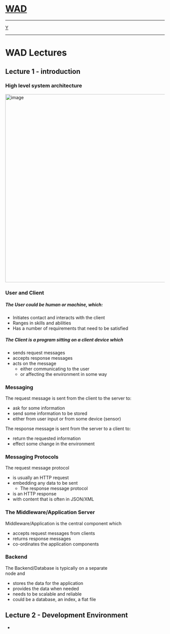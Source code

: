 # [WAD](https://github.com/Hanif-K-Musaheb/Year-2-CompSci-Notes/tree/main)
-------------------------------
[Y](https://github.com/user-attachments/assets/dc23370c-0d2b-4091-a6a8-4ada49e9302a)

-------------------------------
# WAD Lectures
## Lecture 1 - introduction
### High level system architecture
<img width="595" alt="image" src="https://github.com/user-attachments/assets/cf7030ba-652f-44b3-8eb4-e708e68b7652" />

### User and Client
##### The	User	could	be	human	or	machine,	which:
 - Initiates	contact	and	interacts	with	the	client
 - Ranges	in	skills	and	abilities
 - Has a	number	of	requirements	that	need	to	be	satisfied	
 
##### The	Client	is	a	program	sitting	on	a	client	device	which	
 - sends	request	messages
 - accepts	response	messages
 - acts	on	the	message	
    - either	communicating	to	the	user	   
    - or	affecting	the	environment	in	some	way
  
### Messaging
The	request	message	is	sent	from	the	client	to the	server	to:	
 - ask	for	some	information
 - send	some	information	to	be	stored
 - either	from	user	input	 or	from	some	device	(sensor)

The	response	message	is	sent	from	the	server	to a	client	to:	
 - return	the	requested	information
 - effect	some	change	in	the	environment

### Messaging Protocols
The	request	message	protocol		
- is	usually	an	HTTP	request
- embedding	any	data	to	be	sent
    - The	response	message	protocol	
- is	an	HTTP	response
- with	content	that	is	often	in	JSON/XML

### The	Middleware/Application	Server
Middleware/Application is	the	central	component	which
- accepts	request	messages	from	clients
- returns	response	messages
- co-ordinates	the	application	components

### Backend
The	Backend/Database	is	typically	on	a	separate	
node	and	
- stores	the	data	for	the	application
- provides	the	data	when	needed
- needs	to	be	scalable	and	reliable
- could	be	a	database,	an	index,	a	flat	file
  
## Lecture 2 - Development Environment 
- 

